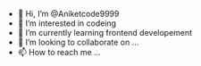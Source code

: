 - 👋 Hi, I’m @Aniketcode9999
- 👀 I’m interested in codeing
- 🌱 I’m currently learning  frontend developement 
- 💞️ I’m looking to collaborate on ...
- 📫 How to reach me ...

<!---
Aniketcode9999/Aniketcode9999 is a ✨ special ✨ repository because its `README.md` (this file) appears on your GitHub profile.
You can click the Preview link to take a look at your changes.
--->
